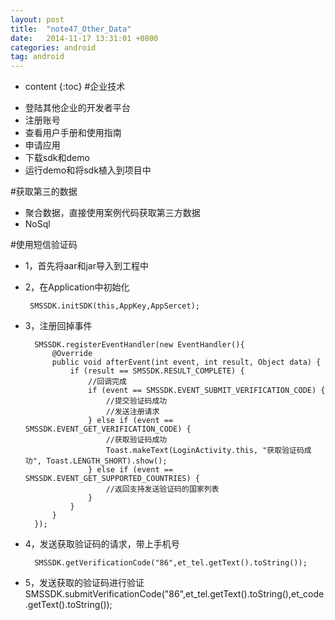 ```yaml
---
layout: post
title:  "note47_Other_Data"
date:   2014-11-17 13:31:01 +0800
categories: android
tag: android
---
```


* content
{:toc}
#企业技术
- 登陆其他企业的开发者平台
- 注册账号
- 查看用户手册和使用指南
- 申请应用
- 下载sdk和demo
- 运行demo和将sdk植入到项目中

#获取第三的数据
- 聚合数据，直接使用案例代码获取第三方数据
- NoSql

#使用短信验证码
- 1，首先将aar和jar导入到工程中 
- 2，在Application中初始化

       SMSSDK.initSDK(this,AppKey,AppSercet);
- 3，注册回掉事件

     	SMSSDK.registerEventHandler(new EventHandler(){
            @Override
            public void afterEvent(int event, int result, Object data) {
                if (result == SMSSDK.RESULT_COMPLETE) {
                    //回调完成
                    if (event == SMSSDK.EVENT_SUBMIT_VERIFICATION_CODE) {
                        //提交验证码成功
                        //发送注册请求
                    } else if (event == SMSSDK.EVENT_GET_VERIFICATION_CODE) {
                        //获取验证码成功
                        Toast.makeText(LoginActivity.this, "获取验证码成功", Toast.LENGTH_SHORT).show();
                    } else if (event == SMSSDK.EVENT_GET_SUPPORTED_COUNTRIES) {
                        //返回支持发送验证码的国家列表
                    }
                }
            }
        });
- 4，发送获取验证码的请求，带上手机号

      	SMSSDK.getVerificationCode("86",et_tel.getText().toString());
- 5，发送获取的验证码进行验证
     ​    	
     SMSSDK.submitVerificationCode("86",et_tel.getText().toString(),et_code.getText().toString());

